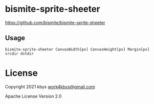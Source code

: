# bismite-sprite-sheeter

<https://github.com/bismite/bismite-sprite-sheeter>

## Usage
`bismite-sprite-sheeter CanvasWidth[px] CanvasHeight[px] Margin[px] srcdir dstdir`

# License
Copyright 2021 kbys <work4kbys@gmail.com>

Apache License Version 2.0
